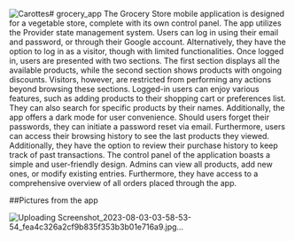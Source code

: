 ![Carottes](https://github.com/MomenRizq/grocery_app/assets/93680253/59c8f3fd-8ce2-4e1b-a2cd-2c9834edd338)# grocery_app
The Grocery Store mobile application is designed for a vegetable store, complete with its own control panel. The app utilizes the Provider state management system. Users can log in using their email and password, or through their Google account. Alternatively, they have the option to log in as a visitor, though with limited functionalities.
Once logged in, users are presented with two sections. The first section displays all the available products, while the second section shows products with ongoing discounts. Visitors, however, are restricted from performing any actions beyond browsing these sections.
Logged-in users can enjoy various features, such as adding products to their shopping cart or preferences list. They can also search for specific products by their names. Additionally, the app offers a dark mode for user convenience. Should users forget their passwords, they can initiate a password reset via email.
Furthermore, users can access their browsing history to see the last products they viewed. Additionally, they have the option to review their purchase history to keep track of past transactions.
The control panel of the application boasts a simple and user-friendly design. Admins can view all products, add new ones, or modify existing entries. Furthermore, they have access to a comprehensive overview of all orders placed through the app.

##Pictures from the app

![Uploading Screenshot_2023-08-03-03-58-53-54_fea4c326a2cf9b835f353b3b01e716a9.jpg…]()
